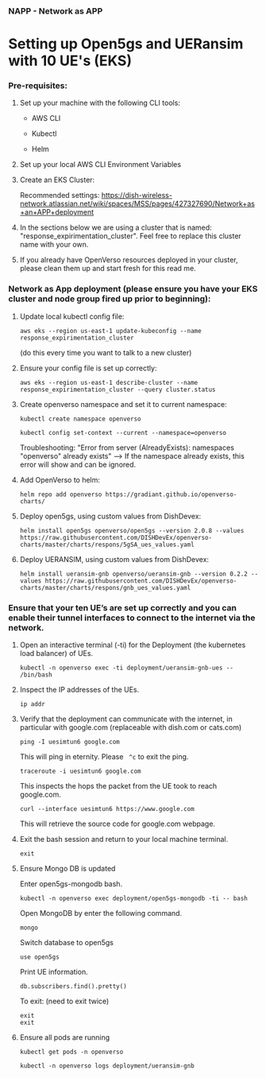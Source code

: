 ### NAPP - Network as APP

# Setting up Open5gs and UERansim with 10 UE's (EKS)

### Pre-requisites:

1. Set up your machine with the following CLI tools:
    - AWS CLI

    - Kubectl

    - Helm


2. Set up your local AWS CLI Environment Variables

3. Create an EKS Cluster:

    Recommended settings: https://dish-wireless-network.atlassian.net/wiki/spaces/MSS/pages/427327690/Network+as+an+APP+deployment
    
4. In the sections below we are using a cluster that is named: "response_expirimentation_cluster". Feel free to replace this cluster name with your own. 

5. If you already have OpenVerso resources deployed in your cluster, please clean them up and start fresh for this read me.

### Network as App deployment (please ensure you have your EKS cluster and node group fired up prior to beginning):

1. Update local kubectl config file:

    ```console
    aws eks --region us-east-1 update-kubeconfig --name response_expirimentation_cluster
    ```

    (do this every time you want to talk to a new cluster)

2. Ensure your config file is set up correctly:

    ```console
    aws eks --region us-east-1 describe-cluster --name response_expirimentation_cluster --query cluster.status
    ```

3. Create openverso namespace and set it to current namespace:
    
    ```console
    kubectl create namespace openverso
    ```
    
    ```console
    kubectl config set-context --current --namespace=openverso
    ```
    
    Troubleshooting:
    "Error from server (AlreadyExists): namespaces "openverso" already exists" 
        --> If the namespace already exists, this error will show and can be ignored.

4. Add OpenVerso to helm:

    ```console
    helm repo add openverso https://gradiant.github.io/openverso-charts/
    ```

5. Deploy open5gs, using custom values from DishDevex:

    ```console
    helm install open5gs openverso/open5gs --version 2.0.8 --values https://raw.githubusercontent.com/DISHDevEx/openverso-charts/master/charts/respons/5gSA_ues_values.yaml
    ```

6. Deploy UERANSIM, using custom values from DishDevex:

    ```console
    helm install ueransim-gnb openverso/ueransim-gnb --version 0.2.2 --values https://raw.githubusercontent.com/DISHDevEx/openverso-charts/master/charts/respons/gnb_ues_values.yaml
    ```

### Ensure that your ten UE’s are set up correctly and you can enable their tunnel interfaces to connect to the internet via the network.

1. Open an interactive terminal (-ti) for the Deployment (the kubernetes load balancer) of UEs.

    ```console
    kubectl -n openverso exec -ti deployment/ueransim-gnb-ues -- /bin/bash
    ```
2. Inspect the IP addresses of the UEs.

    ```console
    ip addr
    ```
3. Verify that the deployment can communicate with the internet, in particular with google.com (replaceable with dish.com or cats.com)

    ```console
    ping -I uesimtun6 google.com
    ```
    This will ping in eternity. Please ``` ^c``` to exit the ping. 
    ```console
    traceroute -i uesimtun6 google.com
    ```
    This inspects the hops the packet from the UE took to reach google.com.
    ```console
    curl --interface uesimtun6 https://www.google.com
    ```
    This will retrieve the source code for google.com webpage. 
4. Exit the bash session and return to your local machine terminal.
    ```console
    exit
    ```

5. Ensure Mongo DB is updated

    Enter open5gs-mongodb bash.
    ```console
    kubectl -n openverso exec deployment/open5gs-mongodb -ti -- bash
    ```
    Open MongoDB by enter the following command.
    ```console
    mongo
    ```
    Switch database to open5gs
    ```console
    use open5gs
    ```
    Print UE information.
    ```console
    db.subscribers.find().pretty()
    ```
    To exit: (need to exit twice)
    ```console
    exit
    exit
    ```
    
6. Ensure all pods are running

    ```console
    kubectl get pods -n openverso

    kubectl -n openverso logs deployment/ueransim-gnb
    ```